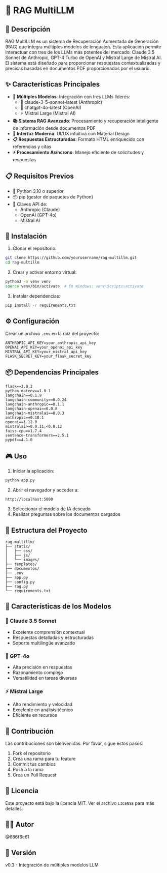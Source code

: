 # 🤖 RAG MultiLLM

## 📝 Descripción
RAG MultiLLM es un sistema de Recuperación Aumentada de Generación (RAG) que integra múltiples modelos de lenguajen. Esta aplicación permite interactuar con tres de los LLMs más potentes del mercado: Claude 3.5 Sonnet de Anthropic, GPT-4 Turbo de OpenAI y Mistral Large de Mistral AI. El sistema está diseñado para proporcionar respuestas contextualizadas y precisas basadas en documentos PDF proporcionados por el usuario.

## ✨ Características Principales
- **🔄 Múltiples Modelos**: Integración con tres LLMs líderes:
  - 🧠 claude-3-5-sonnet-latest (Anthropic)
  - 🌟 chatgpt-4o-latest (OpenAI)
  - ⚡ Mistral Large (Mistral AI)
- **📚 Sistema RAG Avanzado**: Procesamiento y recuperación inteligente de información desde documentos PDF
- **🎨 Interfaz Moderna**: UI/UX intuitiva con Material Design
- **📋 Respuestas Estructuradas**: Formato HTML enriquecido con referencias y citas
- **⚡ Procesamiento Asíncrono**: Manejo eficiente de solicitudes y respuestas

## 📋 Requisitos Previos
- 🐍 Python 3.10 o superior
- 📦 pip (gestor de paquetes de Python)
- 🔑 Claves API de:
  - Anthropic (Claude)
  - OpenAI (GPT-4o)
  - Mistral AI

## 🚀 Instalación

1. Clonar el repositorio:
```bash
git clone https://github.com/yourusername/rag-multillm.git
cd rag-multillm
```

2. Crear y activar entorno virtual:
```bash
python3 -m venv venv
source venv/bin/activate  # En Windows: venv\Scripts\activate
```

3. Instalar dependencias:
```bash
pip install -r requirements.txt
```

## ⚙️ Configuración
Crear un archivo `.env` en la raíz del proyecto:
```env
ANTHROPIC_API_KEY=your_anthropic_api_key
OPENAI_API_KEY=your_openai_api_key
MISTRAL_API_KEY=your_mistral_api_key
FLASK_SECRET_KEY=your_flask_secret_key
```

## 📦 Dependencias Principales
```text
flask==3.0.2
python-dotenv==1.0.1
langchain==0.1.9
langchain-community==0.0.24
langchain-anthropic==0.1.1
langchain-openai==0.0.8
langchain-mistralai==0.0.3
anthropic==0.18.1
openai==1.12.0
mistralai>=0.0.11,<0.0.12
faiss-cpu==1.7.4
sentence-transformers==2.5.1
pypdf==4.1.0
```

## 🎮 Uso
1. Iniciar la aplicación:
```bash
python app.py
```

2. Abrir el navegador y acceder a:
```
http://localhost:5000
```

3. Seleccionar el modelo de IA deseado
4. Realizar preguntas sobre los documentos cargados

## 📁 Estructura del Proyecto
```
rag-multillm/
├── static/
│   ├── css/
│   ├── js/
│   └── images/
├── templates/
├── documentos/
├── .env
├── app.py
├── config.py
├── rag.py
└── requirements.txt
```

## 🤖 Características de los Modelos

### 🧠 Claude 3.5 Sonnet
- Excelente comprensión contextual
- Respuestas detalladas y estructuradas
- Soporte multilingüe avanzado

### 🌟 GPT-4o
- Alta precisión en respuestas
- Razonamiento complejo
- Versatilidad en tareas diversas

### ⚡ Mistral Large
- Alto rendimiento y velocidad
- Excelente en análisis técnico
- Eficiente en recursos

## 🤝 Contribución
Las contribuciones son bienvenidas. Por favor, sigue estos pasos:
1. Fork el repositorio
2. Crea una rama para tu feature
3. Commit tus cambios
4. Push a la rama
5. Crea un Pull Request

## 📄 Licencia
Este proyecto está bajo la licencia MIT. Ver el archivo `LICENSE` para más detalles.

## 👨‍💻 Autor
@686f6c61

## 🔖 Versión
v0.3 - Integración de múltiples modelos LLM
